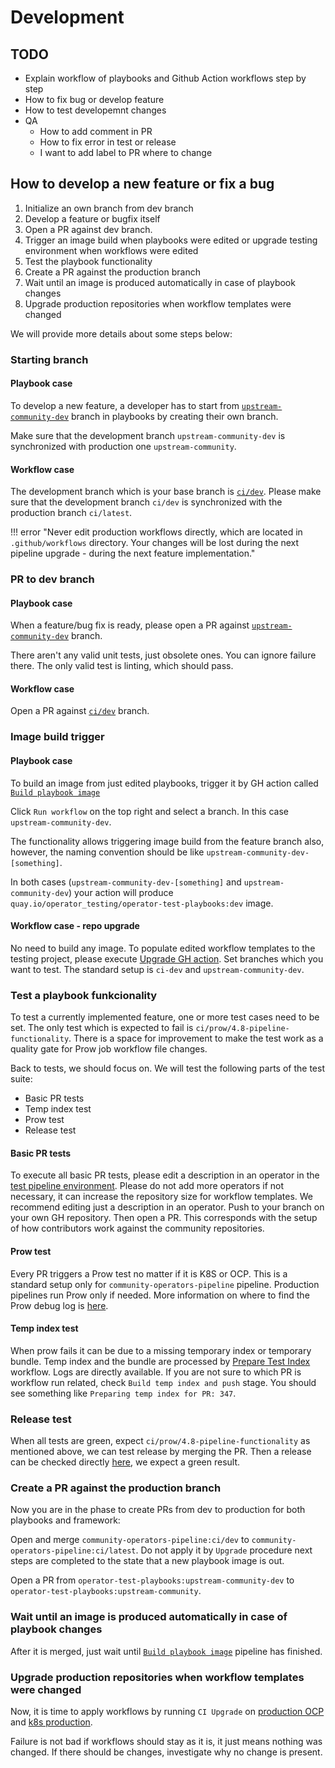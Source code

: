# Development

## TODO

- Explain workflow of playbooks and Github Action workflows step by step
- How to fix bug or develop feature
- How to test developemnt changes
- QA
  - How to add comment in PR
  - How to fix error in test or release
  - I want to add label to PR where to change

## How to develop a new feature or fix a bug
1. Initialize an own branch from dev branch
1. Develop a feature or bugfix itself
1. Open a PR against dev branch.
1. Trigger an image build when playbooks were edited or upgrade testing environment when workflows were edited
1. Test the playbook functionality
1. Create a PR against the production branch
1. Wait until an image is produced automatically in case of playbook changes
1. Upgrade production repositories when workflow templates were changed

We will provide more details about some steps below:
### Starting branch

#### Playbook case
 To develop a new feature, a developer has to start from [`upstream-community-dev`](https://github.com/redhat-openshift-ecosystem/operator-test-playbooks/tree/upstream-community-dev) branch in playbooks by creating their own branch. 
 
 Make sure that the development branch `upstream-community-dev` is synchronized with production one `upstream-community`.

#### Workflow case
The development branch which is your base branch is [`ci/dev`](https://github.com/redhat-openshift-ecosystem/community-operators-pipeline/tree/ci/dev). Please make sure that the development branch `ci/dev` is synchronized with the production branch `ci/latest`.

!!! error "Never edit production workflows directly, which are located in `.github/workflows` directory. Your changes will be lost during the next pipeline upgrade - during the next feature implementation."

### PR to dev branch
#### Playbook case
When a feature/bug fix is ready, please open a PR against [`upstream-community-dev`](https://github.com/redhat-openshift-ecosystem/operator-test-playbooks/tree/upstream-community-dev) branch.

There aren't any valid unit tests, just obsolete ones. You can ignore failure there. The only valid test is linting, which should pass.

#### Workflow case
Open a PR against [`ci/dev`](https://github.com/redhat-openshift-ecosystem/community-operators-pipeline/tree/ci/dev) branch.

### Image build trigger

#### Playbook case
To build an image from just edited playbooks, trigger it by GH action called [`Build playbook image`](https://github.com/redhat-openshift-ecosystem/operator-test-playbooks/actions/workflows/playbook_image.yml)

Click `Run workflow` on the top right and select a branch. In this case `upstream-community-dev`.

The functionality allows triggering image build from the feature branch also, however, the naming convention should be like `upstream-community-dev-[something]`.

In both cases (`upstream-community-dev-[something]` and `upstream-community-dev`) your action will produce `quay.io/operator_testing/operator-test-playbooks:dev` image.

#### Workflow case - repo upgrade
No need to build any image. To populate edited workflow templates to the testing project, please execute [Upgrade GH action](https://github.com/redhat-openshift-ecosystem/community-operators-pipeline/actions/workflows/upgrade.yaml). Set branches which you want to test. The standard setup is `ci-dev` and `upstream-community-dev`.

### Test a playbook funkcionality

 To test a currently implemented feature,  one or more test cases need to be set. 
 The only test which is expected to fail is `ci/prow/4.8-pipeline-functionality`. There is a space for improvement to make the test work as a quality gate for Prow job workflow file changes.
 
 Back to tests, we should focus on. We will test the following parts of the test suite:
- Basic PR tests
- Temp index test
- Prow test
- Release test

#### Basic PR tests

To execute all basic PR tests, please edit a description in an operator in the [test pipeline environment](https://github.com/redhat-openshift-ecosystem/community-operators-pipeline/tree/main/operators). Please do not add more operators if not necessary, it can increase the repository size for workflow templates. We recommend editing just a description in an operator. Push to your branch on your own GH repository. Then open a PR. This corresponds with the setup of how contributors work against the community repositories.

#### Prow test
Every PR triggers a Prow test no matter if it is K8S or OCP. This is a standard setup only for `community-operators-pipeline` pipeline. Production pipelines run Prow only if needed. More information on where to find the Prow debug log is [here](https://redhat-openshift-ecosystem.github.io/community-operators-prod/maintainer-documentation/#the-installation-validated-label-is-missing).

#### Temp index test

When prow fails it can be due to a missing temporary index or temporary bundle. Temp index and the bundle are processed by [Prepare Test Index](https://github.com/redhat-openshift-ecosystem/community-operators-pipeline/actions/workflows/prepare_test_index.yaml) workflow. Logs are directly available. If you are not sure to which PR is workflow run related, check `Build temp index and push` stage. You should see something like `Preparing temp index for PR: 347`.

### Release test

When all tests are green, expect `ci/prow/4.8-pipeline-functionality` as mentioned above, we can test release by merging the PR. Then a release can be checked directly [here](https://github.com/redhat-openshift-ecosystem/community-operators-pipeline/actions/workflows/operator_release.yaml), we expect a green result.

### Create a PR against the production branch
Now you are in the phase to create PRs from dev to production for both playbooks and framework:

Open and merge `community-operators-pipeline:ci/dev` to `community-operators-pipeline:ci/latest`. Do not apply it by `Upgrade` procedure next steps are completed to the state that a new playbook image is out.

Open a PR from `operator-test-playbooks:upstream-community-dev` to `operator-test-playbooks:upstream-community`.

### Wait until an image is produced automatically in case of playbook changes

After it is merged, just wait until [`Build playbook image`](https://github.com/redhat-openshift-ecosystem/operator-test-playbooks/actions/workflows/playbook_image.yml) pipeline has finished.

### Upgrade production repositories when workflow templates were changed

Now, it is time to apply workflows by running `CI Upgrade` on [production OCP](https://github.com/redhat-openshift-ecosystem/community-operators-prod/actions/workflows/upgrade.yaml) and [k8s production](https://github.com/k8s-operatorhub/community-operators/actions/workflows/upgrade.yaml).

Failure is not bad if workflows should stay as it is, it just means nothing was changed. If there should be changes, investigate why no change is present.

